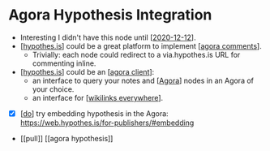# Agora Hypothesis Integration

- Interesting I didn't have this node until [[2020-12-12]].
- [[hypothes.is]] could be a great platform to implement [[agora comments]].
  - Trivially: each node could redirect to a via.hypothes.is URL for commenting inline.
- [[hypothes.is]] could be an [[agora client]]:
  - an interface to query your notes and [[Agora]] nodes in an Agora of your choice.
  - an interface for [[wikilinks everywhere]].
- [x] [[do]] try embedding hypothesis in the Agora: https://web.hypothes.is/for-publishers/#embedding
- [[pull]] [[agora hypothesis]]

[//begin]: # "Autogenerated link references for markdown compatibility"
[2020-12-12]: journal/2020-12-12 "2020-12-12"
[hypothes.is]: hypothesis "Hypothesis"
[agora comments]: agora-comments "Agora Comments"
[agora client]: agora-client "Agora Client"
[Agora]: agora "Agora"
[wikilinks everywhere]: wikilinks-everywhere "Wikilinks Everywhere"
[do]: do "Do"
[go]: go "Go"
[//end]: # "Autogenerated link references"